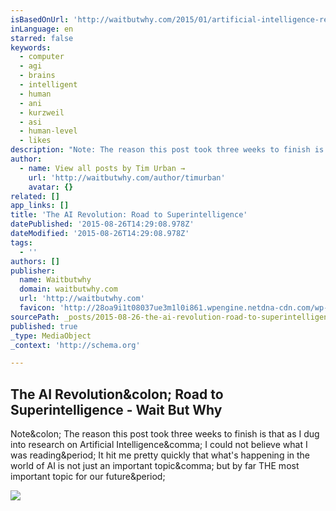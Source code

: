 ```yaml
---
isBasedOnUrl: 'http://waitbutwhy.com/2015/01/artificial-intelligence-revolution-1.html'
inLanguage: en
starred: false
keywords:
  - computer
  - agi
  - brains
  - intelligent
  - human
  - ani
  - kurzweil
  - asi
  - human-level
  - likes
description: "Note: The reason this post took three weeks to finish is that as I dug into research on Artificial Intelligence, I could not believe what I was reading. It hit me pretty quickly that what's happening in the world of AI is not just an important topic, but by far THE most important topic for our future."
author:
  - name: View all posts by Tim Urban →
    url: 'http://waitbutwhy.com/author/timurban'
    avatar: {}
related: []
app_links: []
title: 'The AI Revolution: Road to Superintelligence'
datePublished: '2015-08-26T14:29:08.978Z'
dateModified: '2015-08-26T14:29:08.978Z'
tags:
  - ''
authors: []
publisher:
  name: Waitbutwhy
  domain: waitbutwhy.com
  url: 'http://waitbutwhy.com'
  favicon: 'http://28oa9i1t08037ue3m1l0i861.wpengine.netdna-cdn.com/wp-content/themes/waitbutwhy/images/favicon.ico'
sourcePath: _posts/2015-08-26-the-ai-revolution-road-to-superintelligence.md
published: true
_type: MediaObject
_context: 'http://schema.org'

---
```

<article style=""><h1>The AI Revolution&amp;colon; Road to Superintelligence - Wait But Why</h1><p>Note&amp;colon; The reason this post took three weeks to finish is that as I dug into research on Artificial Intelligence&amp;comma; I could not believe what I was reading&amp;period; It hit me pretty quickly that what's happening in the world of AI is not just an important topic&amp;comma; but by far THE most important topic for our future&amp;period;</p><img src="http://28oa9i1t08037ue3m1l0i861.wpengine.netdna-cdn.com/wp-content/uploads/2015/01/Edge.jpg" /></article>
